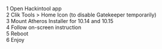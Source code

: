 1 Open Hackintool app<br />
2 Clik Tools > Home Icon (to disable Gatekeeper temporarily)<br />
3 Mount Atheros Installer for 10.14 and 10.15<br />
4 Follow on-screen instruction<br />
5 Reboot<br />
6 Enjoy<br />
